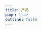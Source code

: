 ```yaml
---
title: 产品
page: true
outline: false
---
```


<script setup>
import AllProducts from '../../AllProducts.vue'
</script>

<AllProducts category="执行机构,气动执行机构" />
